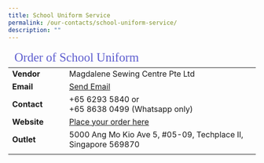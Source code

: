 ```yaml
---
title: School Uniform Service
permalink: /our-contacts/school-uniform-service/
description: ""
---
```

<table style="font-size:16px">
	<thead>
		<tr><td style="font-family:impact; font-size:25px; color:rgb(94,94,207)" colspan="3">Order of School Uniform</td></tr>
	</thead>
	<tbody>
		<tr>
			<td width=100 style="font-weight:bold">Vendor</td>
			<td>Magdalene Sewing Centre Pte Ltd</td>
		</tr>
		<tr>
			<td style="font-weight:bold">Email</td>
			<td><a target="_blank" href="mailto:info@magdalene.com.sg">Send Email</a></td>
		</tr>
		<tr>
			<td style="font-weight:bold">Contact</td>
			<td>+65 6293 5840 or <br>+65 8638 0499 (Whatsapp only)</td>
		</tr>
		<tr>
			<td style="font-weight:bold">Website</td>
			<td><a href="https://www.magdalene.com.sg" target="_blank">Place your order here</a></td>
		</tr>
		<tr>
			<td style="font-weight:bold">Outlet</td>
			<td>5000 Ang Mo Kio Ave 5, #05-09, Techplace II, Singapore 569870</td>
		</tr>
		<tr><td></td></tr>
	</tbody>
</table>